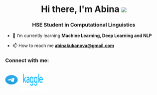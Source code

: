 <h1 align="center">Hi there, I'm Abina
<img src="https://github.com/blackcater/blackcater/raw/main/images/Hi.gif" height="32"/></h1>
<h3 align="center">HSE Student in Computational Linguistics</h3>

- 🌱 I’m currently learning **Machine Learning, Deep Learning and NLP**

- 📫 How to reach me **abinakukanova@gmail.com**


<h3 align="left">Connect with me:</h3>
<p align="left">
<a href="https://t.me/abinakukanova" target="blank"><img align="center" src="https://github.com/AbinaKukanova/AbinaKukanova/blob/main/telegram_6xl6mvducz08.svg" alt="abinakukanova" height="30" width="40" /></a>
<a href="https://www.kaggle.com/abinakukanova15" target="blank"><img align="center" src="https://github.com/AbinaKukanova/AbinaKukanova/blob/main/kaggle-ar21.svg" alt="abinakukanova" height="70" width="90" /></a>
</p>
<a

